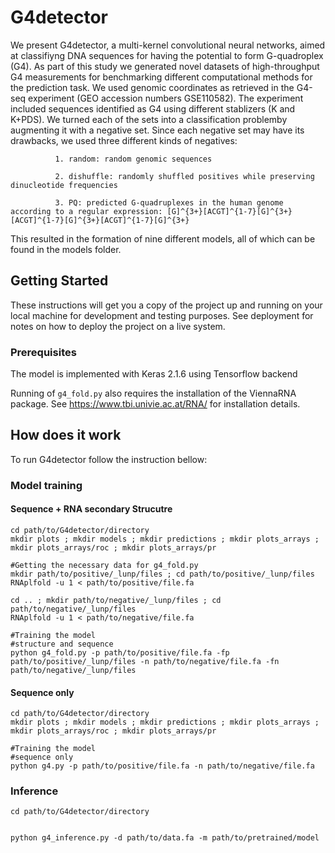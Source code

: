 # G4detector

We present G4detector, a multi-kernel convolutional neural networks, aimed at classifiyng DNA sequences for having the potential to form G-quadroplex (G4).
As part of this study we generated novel datasets of high-throughput G4 measurements for benchmarking different computational methods for the prediction task. We used genomic coordinates as retrieved in the G4-seq experiment (GEO accession numbers GSE110582). The experiment included sequences identified as G4 using different stablizers (K and K+PDS). We turned each of the sets into a classification problemby augmenting it with a negative set. Since each negative set may have its drawbacks, we used three different kinds of negatives: 

              1. random: random genomic sequences
              
              2. dishuffle: randomly shuffled positives while preserving dinucleotide frequencies
              
              3. PQ: predicted G-quadruplexes in the human genome according to a regular expression: [G]^{3+}[ACGT]^{1-7}[G]^{3+}[ACGT]^{1-7}[G]^{3+}[ACGT]^{1-7}[G]^{3+}

This resulted in the formation of nine different models, all of which can be found in the models folder.

## Getting Started

These instructions will get you a copy of the project up and running on your local machine for development and testing purposes. See deployment for notes on how to deploy the project on a live system.

### Prerequisites

The model is implemented with Keras 2.1.6 using Tensorflow backend

Running of ```g4_fold.py``` also requires the installation of the ViennaRNA package. See https://www.tbi.univie.ac.at/RNA/ for installation details. 


## How does it work

To run G4detector follow the instruction bellow:

### Model training

#### Sequence + RNA secondary Strucutre

```
cd path/to/G4detector/directory
mkdir plots ; mkdir models ; mkdir predictions ; mkdir plots_arrays ; mkdir plots_arrays/roc ; mkdir plots_arrays/pr

#Getting the necessary data for g4_fold.py
mkdir path/to/positive/_lunp/files ; cd path/to/positive/_lunp/files
RNAplfold -u 1 < path/to/positive/file.fa

cd .. ; mkdir path/to/negative/_lunp/files ; cd path/to/negative/_lunp/files
RNAplfold -u 1 < path/to/negative/file.fa

#Training the model 
#structure and sequence
python g4_fold.py -p path/to/positive/file.fa -fp path/to/positive/_lunp/files -n path/to/negative/file.fa -fn path/to/negative/_lunp/files

```

#### Sequence only

```
cd path/to/G4detector/directory
mkdir plots ; mkdir models ; mkdir predictions ; mkdir plots_arrays ; mkdir plots_arrays/roc ; mkdir plots_arrays/pr

#Training the model
#sequence only
python g4.py -p path/to/positive/file.fa -n path/to/negative/file.fa 
```

### Inference

```
cd path/to/G4detector/directory


python g4_inference.py -d path/to/data.fa -m path/to/pretrained/model 
```
